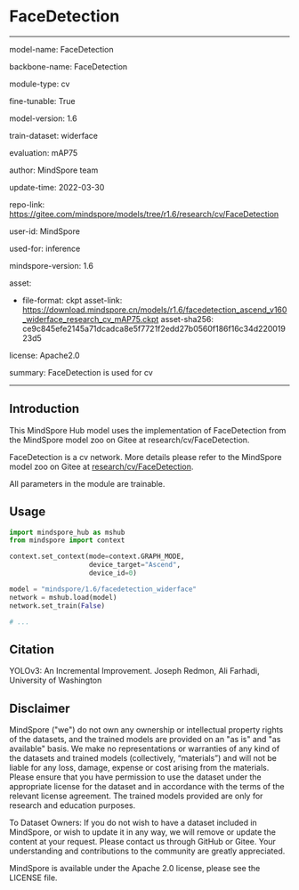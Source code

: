 # FaceDetection

---

model-name: FaceDetection

backbone-name: FaceDetection

module-type: cv

fine-tunable: True

model-version: 1.6

train-dataset: widerface

evaluation: mAP75

author: MindSpore team

update-time: 2022-03-30

repo-link: <https://gitee.com/mindspore/models/tree/r1.6/research/cv/FaceDetection>

user-id: MindSpore

used-for: inference

mindspore-version: 1.6

asset:

-
    file-format: ckpt
    asset-link: <https://download.mindspore.cn/models/r1.6/facedetection_ascend_v160_widerface_research_cv_mAP75.ckpt>
    asset-sha256: ce9c845efe2145a71dcadca8e5f7721f2edd27b0560f186f16c34d22001923d5

license: Apache2.0

summary: FaceDetection is used for cv

---

## Introduction

This MindSpore Hub model uses the implementation of FaceDetection from the MindSpore model zoo on Gitee at research/cv/FaceDetection.

FaceDetection is a cv network. More details please refer to the MindSpore model zoo on Gitee at [research/cv/FaceDetection](https://gitee.com/mindspore/models/blob/r1.6/research/cv/FaceDetection/README.md).

All parameters in the module are trainable.

## Usage

```python
import mindspore_hub as mshub
from mindspore import context

context.set_context(mode=context.GRAPH_MODE,
                    device_target="Ascend",
                    device_id=0)

model = "mindspore/1.6/facedetection_widerface"
network = mshub.load(model)
network.set_train(False)

# ...
```

## Citation

YOLOv3: An Incremental Improvement. Joseph Redmon, Ali Farhadi, University of Washington

## Disclaimer

MindSpore ("we") do not own any ownership or intellectual property rights of the datasets, and the trained models are provided on an "as is" and "as available" basis. We make no representations or warranties of any kind of the datasets and trained models (collectively, “materials”) and will not be liable for any loss, damage, expense or cost arising from the materials. Please ensure that you have permission to use the dataset under the appropriate license for the dataset and in accordance with the terms of the relevant license agreement. The trained models provided are only for research and education purposes.

To Dataset Owners: If you do not wish to have a dataset included in MindSpore, or wish to update it in any way, we will remove or update the content at your request. Please contact us through GitHub or Gitee. Your understanding and contributions to the community are greatly appreciated.

MindSpore is available under the Apache 2.0 license, please see the LICENSE file.
